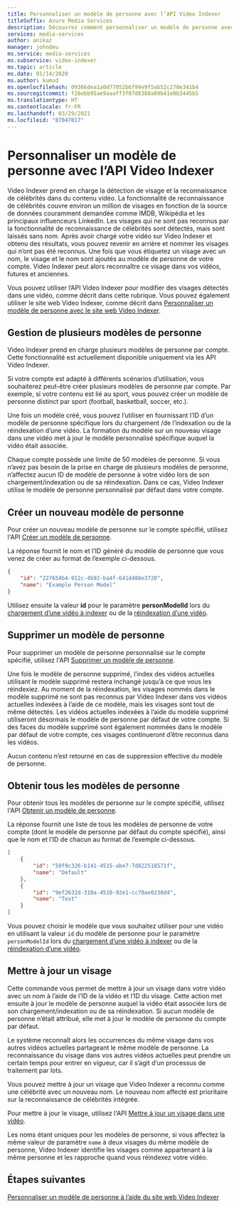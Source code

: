 ```yaml
---
title: Personnaliser un modèle de personne avec l’API Video Indexer
titleSuffix: Azure Media Services
description: Découvrez comment personnaliser un modèle de personne avec l’API Video Indexer.
services: media-services
author: anikaz
manager: johndeu
ms.service: media-services
ms.subservice: video-indexer
ms.topic: article
ms.date: 01/14/2020
ms.author: kumud
ms.openlocfilehash: 09366dea1a0d77052b6f99e9f5ab52c270e341b4
ms.sourcegitcommit: f28ebb95ae9aaaff3f87d8388a09b41e0b3445b5
ms.translationtype: HT
ms.contentlocale: fr-FR
ms.lasthandoff: 03/29/2021
ms.locfileid: "87047017"
---
```

# <a name="customize-a-person-model-with-the-video-indexer-api"></a>Personnaliser un modèle de personne avec l’API Video Indexer

Video Indexer prend en charge la détection de visage et la reconnaissance de célébrités dans du contenu vidéo. La fonctionnalité de reconnaissance de célébrités couvre environ un million de visages en fonction de la source de données couramment demandée comme IMDB, Wikipédia et les principaux influenceurs LinkedIn. Les visages qui ne sont pas reconnus par la fonctionnalité de reconnaissance de célébrités sont détectés, mais sont laissés sans nom. Après avoir chargé votre vidéo sur Video Indexer et obtenu des résultats, vous pouvez revenir en arrière et nommer les visages qui n’ont pas été reconnus. Une fois que vous étiquetez un visage avec un nom, le visage et le nom sont ajoutés au modèle de personne de votre compte. Video Indexer peut alors reconnaître ce visage dans vos vidéos, futures et anciennes.

Vous pouvez utiliser l’API Video Indexer pour modifier des visages détectés dans une vidéo, comme décrit dans cette rubrique. Vous pouvez également utiliser le site web Video Indexer, comme décrit dans [Personnaliser un modèle de personne avec le site web Video Indexer](customize-person-model-with-api.md).

## <a name="managing-multiple-person-models"></a>Gestion de plusieurs modèles de personne

Video Indexer prend en charge plusieurs modèles de personne par compte. Cette fonctionnalité est actuellement disponible uniquement via les API Video Indexer.

Si votre compte est adapté à différents scénarios d’utilisation, vous souhaiterez peut-être créer plusieurs modèles de personne par compte. Par exemple, si votre contenu est lié au sport, vous pouvez créer un modèle de personne distinct par sport (football, basketball, soccer, etc.).

Une fois un modèle créé, vous pouvez l’utiliser en fournissant l’ID d’un modèle de personne spécifique lors du chargement /de l’indexation ou de la réindexation d’une vidéo. La formation du modèle sur un nouveau visage dans une vidéo met à jour le modèle personnalisé spécifique auquel la vidéo était associée.

Chaque compte possède une limite de 50 modèles de personne. Si vous n’avez pas besoin de la prise en charge de plusieurs modèles de personne, n’affectez aucun ID de modèle de personne à votre vidéo lors de son chargement/indexation ou de sa réindexation. Dans ce cas, Video Indexer utilise le modèle de personne personnalisé par défaut dans votre compte.

## <a name="create-a-new-person-model"></a>Créer un nouveau modèle de personne

Pour créer un nouveau modèle de personne sur le compte spécifié, utilisez l'API [Créer un modèle de personne](https://api-portal.videoindexer.ai/docs/services/operations/operations/Create-Person-Model?).

La réponse fournit le nom et l’ID généré du modèle de personne que vous venez de créer au format de l’exemple ci-dessous.

```json
{
    "id": "227654b4-912c-4b92-ba4f-641d488e3720",
    "name": "Example Person Model"
}
```

Utilisez ensuite la valeur **id** pour le paramètre **personModelId** lors du [chargement d’une vidéo à indexer](https://api-portal.videoindexer.ai/docs/services/operations/operations/Upload-video?) ou de la [réindexation d’une vidéo](https://api-portal.videoindexer.ai/docs/services/operations/operations/Re-index-video?).

## <a name="delete-a-person-model"></a>Supprimer un modèle de personne

Pour supprimer un modèle de personne personnalisé sur le compte spécifié, utilisez l'API [Supprimer un modèle de personne](https://api-portal.videoindexer.ai/docs/services/operations/operations/Delete-Person-Model?).

Une fois le modèle de personne supprimé, l’index des vidéos actuelles utilisant le modèle supprimé restera inchangé jusqu’à ce que vous les réindexiez. Au moment de la réindexation, les visages nommés dans le modèle supprimé ne sont pas reconnus par Video Indexer dans vos vidéos actuelles indexées à l’aide de ce modèle, mais les visages sont tout de même détectés. Les vidéos actuelles indexées à l’aide du modèle supprimé utiliseront désormais le modèle de personne par défaut de votre compte. Si des faces du modèle supprimé sont également nommées dans le modèle par défaut de votre compte, ces visages continueront d’être reconnus dans les vidéos.

Aucun contenu n’est retourné en cas de suppression effective du modèle de personne.

## <a name="get-all-person-models"></a>Obtenir tous les modèles de personne

Pour obtenir tous les modèles de personne sur le compte spécifié, utilisez l'API [Obtenir un modèle de personne](https://api-portal.videoindexer.ai/docs/services/operations/operations/Get-Person-Models?).

La réponse fournit une liste de tous les modèles de personne de votre compte (dont le modèle de personne par défaut du compte spécifié), ainsi que le nom et l’ID de chacun au format de l’exemple ci-dessous.

```json
[
    {
        "id": "59f9c326-b141-4515-abe7-7d822518571f",
        "name": "Default"
    }, 
    {
        "id": "9ef2632d-310a-4510-92e1-cc70ae0230d4",
        "name": "Test"
    }
]
```

Vous pouvez choisir le modèle que vous souhaitez utiliser pour une vidéo en utilisant la valeur `id` du modèle de personne pour le paramètre `personModelId` lors du [chargement d’une vidéo à indexer](https://api-portal.videoindexer.ai/docs/services/operations/operations/Upload-video?) ou de la [réindexation d’une vidéo](https://api-portal.videoindexer.ai/docs/services/operations/operations/Re-index-video?).

## <a name="update-a-face"></a>Mettre à jour un visage

Cette commande vous permet de mettre à jour un visage dans votre vidéo avec un nom à l’aide de l’ID de la vidéo et l’ID du visage. Cette action met ensuite à jour le modèle de personne auquel la vidéo était associée lors de son chargement/indexation ou de sa réindexation. Si aucun modèle de personne n’était attribué, elle met à jour le modèle de personne du compte par défaut.

Le système reconnaît alors les occurrences du même visage dans vos autres vidéos actuelles partageant le même modèle de personne. La reconnaissance du visage dans vos autres vidéos actuelles peut prendre un certain temps pour entrer en vigueur, car il s’agit d’un processus de traitement par lots.

Vous pouvez mettre à jour un visage que Video Indexer a reconnu comme une célébrité avec un nouveau nom. Le nouveau nom affecté est prioritaire sur la reconnaissance de célébrités intégrée.

Pour mettre à jour le visage, utilisez l'API [Mettre à jour un visage dans une vidéo](https://api-portal.videoindexer.ai/docs/services/operations/operations/Update-Video-Face?).

Les noms étant uniques pour les modèles de personne, si vous affectez la même valeur de paramètre `name` à deux visages du même modèle de personne, Video Indexer identifie les visages comme appartenant à la même personne et les rapproche quand vous réindexez votre vidéo.

## <a name="next-steps"></a>Étapes suivantes

[Personnaliser un modèle de personne à l’aide du site web Video Indexer](customize-person-model-with-website.md)
